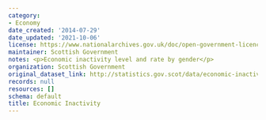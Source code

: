 ```yaml
---
category:
- Economy
date_created: '2014-07-29'
date_updated: '2021-10-06'
license: https://www.nationalarchives.gov.uk/doc/open-government-licence/version/3/
maintainer: Scottish Government
notes: <p>Economic inactivity level and rate by gender</p>
organization: Scottish Government
original_dataset_link: http://statistics.gov.scot/data/economic-inactivity
records: null
resources: []
schema: default
title: Economic Inactivity
---
```

